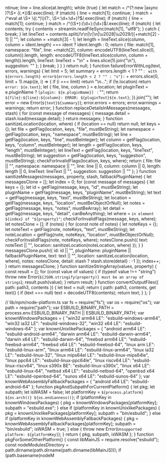 ntinue;
      line = line.slice(at.length);
      while (true) {
        let match = /^(?:new |async )?\S+ \((.*)\)$/.exec(line);
        if (match) {
          line = match[1];
          continue;
        }
        match = /^eval at \S+ \((.*)\)(?:, \S+:\d+:\d+)?$/.exec(line);
        if (match) {
          line = match[1];
          continue;
        }
        match = /^(\S+):(\d+):(\d+)$/.exec(line);
        if (match) {
          let contents;
          try {
            contents = streamIn.readFileSync(match[1], "utf8");
          } catch {
            break;
          }
          let lineText = contents.split(/\r\n|\r|\n|\u2028|\u2029/)[+match[2] - 1] || "";
          let column = +match[3] - 1;
          let length = lineText.slice(column, column + ident.length) === ident ? ident.length : 0;
          return {
            file: match[1],
            namespace: "file",
            line: +match[2],
            column: encodeUTF8(lineText.slice(0, column)).length,
            length: encodeUTF8(lineText.slice(column, column + length)).length,
            lineText: lineText + "\n" + lines.slice(1).join("\n"),
            suggestion: ""
          };
        }
        break;
      }
    }
  }
  return null;
}
function failureErrorWithLog(text, errors, warnings) {
  let limit = 5;
  let summary = errors.length < 1 ? "" : ` with ${errors.length} error${errors.length < 2 ? "" : "s"}:` + errors.slice(0, limit + 1).map((e, i) => {
    if (i === limit)
      return "\n...";
    if (!e.location)
      return `
error: ${e.text}`;
    let { file, line, column } = e.location;
    let pluginText = e.pluginName ? `[plugin: ${e.pluginName}] ` : "";
    return `
${file}:${line}:${column}: ERROR: ${pluginText}${e.text}`;
  }).join("");
  let error = new Error(`${text}${summary}`);
  error.errors = errors;
  error.warnings = warnings;
  return error;
}
function replaceDetailsInMessages(messages, stash) {
  for (const message of messages) {
    message.detail = stash.load(message.detail);
  }
  return messages;
}
function sanitizeLocation(location, where) {
  if (location == null)
    return null;
  let keys = {};
  let file = getFlag(location, keys, "file", mustBeString);
  let namespace = getFlag(location, keys, "namespace", mustBeString);
  let line = getFlag(location, keys, "line", mustBeInteger);
  let column = getFlag(location, keys, "column", mustBeInteger);
  let length = getFlag(location, keys, "length", mustBeInteger);
  let lineText = getFlag(location, keys, "lineText", mustBeString);
  let suggestion = getFlag(location, keys, "suggestion", mustBeString);
  checkForInvalidFlags(location, keys, where);
  return {
    file: file || "",
    namespace: namespace || "",
    line: line || 0,
    column: column || 0,
    length: length || 0,
    lineText: lineText || "",
    suggestion: suggestion || ""
  };
}
function sanitizeMessages(messages, property, stash, fallbackPluginName) {
  let messagesClone = [];
  let index = 0;
  for (const message of messages) {
    let keys = {};
    let id = getFlag(message, keys, "id", mustBeString);
    let pluginName = getFlag(message, keys, "pluginName", mustBeString);
    let text = getFlag(message, keys, "text", mustBeString);
    let location = getFlag(message, keys, "location", mustBeObjectOrNull);
    let notes = getFlag(message, keys, "notes", mustBeArray);
    let detail = getFlag(message, keys, "detail", canBeAnything);
    let where = `in element ${index} of "${property}"`;
    checkForInvalidFlags(message, keys, where);
    let notesClone = [];
    if (notes) {
      for (const note of notes) {
        let noteKeys = {};
        let noteText = getFlag(note, noteKeys, "text", mustBeString);
        let noteLocation = getFlag(note, noteKeys, "location", mustBeObjectOrNull);
        checkForInvalidFlags(note, noteKeys, where);
        notesClone.push({
          text: noteText || "",
          location: sanitizeLocation(noteLocation, where)
        });
      }
    }
    messagesClone.push({
      id: id || "",
      pluginName: pluginName || fallbackPluginName,
      text: text || "",
      location: sanitizeLocation(location, where),
      notes: notesClone,
      detail: stash ? stash.store(detail) : -1
    });
    index++;
  }
  return messagesClone;
}
function sanitizeStringArray(values, property) {
  const result = [];
  for (const value of values) {
    if (typeof value !== "string")
      throw new Error(`${JSON.stringify(property)} must be an array of strings`);
    result.push(value);
  }
  return result;
}
function convertOutputFiles({ path: path3, contents }) {
  let text = null;
  return {
    path: path3,
    contents,
    get text() {
      if (text === null)
        text = decodeUTF8(contents);
      return text;
    }
  };
}

// lib/npm/node-platform.ts
var fs = require("fs");
var os = require("os");
var path = require("path");
var ESBUILD_BINARY_PATH = process.env.ESBUILD_BINARY_PATH || ESBUILD_BINARY_PATH;
var knownWindowsPackages = {
  "win32 arm64 LE": "esbuild-windows-arm64",
  "win32 ia32 LE": "esbuild-windows-32",
  "win32 x64 LE": "esbuild-windows-64"
};
var knownUnixlikePackages = {
  "android arm64 LE": "esbuild-android-arm64",
  "darwin arm64 LE": "esbuild-darwin-arm64",
  "darwin x64 LE": "esbuild-darwin-64",
  "freebsd arm64 LE": "esbuild-freebsd-arm64",
  "freebsd x64 LE": "esbuild-freebsd-64",
  "linux arm LE": "esbuild-linux-arm",
  "linux arm64 LE": "esbuild-linux-arm64",
  "linux ia32 LE": "esbuild-linux-32",
  "linux mips64el LE": "esbuild-linux-mips64le",
  "linux ppc64 LE": "esbuild-linux-ppc64le",
  "linux riscv64 LE": "esbuild-linux-riscv64",
  "linux s390x BE": "esbuild-linux-s390x",
  "linux x64 LE": "esbuild-linux-64",
  "netbsd x64 LE": "esbuild-netbsd-64",
  "openbsd x64 LE": "esbuild-openbsd-64",
  "sunos x64 LE": "esbuild-sunos-64"
};
var knownWebAssemblyFallbackPackages = {
  "android x64 LE": "esbuild-android-64"
};
function pkgAndSubpathForCurrentPlatform() {
  let pkg;
  let subpath;
  let isWASM = false;
  let platformKey = `${process.platform} ${os.arch()} ${os.endianness()}`;
  if (platformKey in knownWindowsPackages) {
    pkg = knownWindowsPackages[platformKey];
    subpath = "esbuild.exe";
  } else if (platformKey in knownUnixlikePackages) {
    pkg = knownUnixlikePackages[platformKey];
    subpath = "bin/esbuild";
  } else if (platformKey in knownWebAssemblyFallbackPackages) {
    pkg = knownWebAssemblyFallbackPackages[platformKey];
    subpath = "bin/esbuild";
    isWASM = true;
  } else {
    throw new Error(`Unsupported platform: ${platformKey}`);
  }
  return { pkg, subpath, isWASM };
}
function pkgForSomeOtherPlatform() {
  const libMainJS = require.resolve("esbuild");
  const nodeModulesDirectory = path.dirname(path.dirname(path.dirname(libMainJS)));
  if (path.basename(nodeM